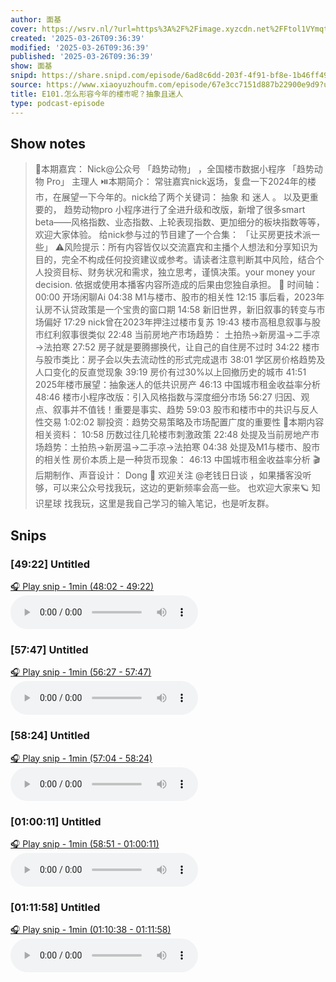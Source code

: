 ```yaml
---
author: 面基
cover: https://wsrv.nl/?url=https%3A%2F%2Fimage.xyzcdn.net%2FFtol1VYmqtTUXqIxdMjkt0BcBuFX.png&w=200&h=200
created: '2025-03-26T09:36:39'
modified: '2025-03-26T09:36:39'
published: '2025-03-26T09:36:39'
show: 面基
snipd: https://share.snipd.com/episode/6ad8c6dd-203f-4f91-bf8e-1b46ff490d00
source: https://www.xiaoyuzhoufm.com/episode/67e3cc7151d887b22900e9d9?utm_source=rss
title: E101.怎么形容今年的楼市呢？抽象且迷人
type: podcast-episode
---
```



## Show notes
> 🎤本期嘉宾：
> Nick@公众号 「趋势动物」 ，全国楼市数据小程序 「趋势动物 Pro」 主理人
> ⏯️本期简介：
> 常驻嘉宾nick返场，复盘一下2024年的楼市，在展望一下今年的。nick给了两个关键词： 抽象 和 迷人 。
> 以及更重要的， 趋势动物pro 小程序进行了全进升级和改版，新增了很多smart beta——风格指数、业态指数、上轮表现指数、更加细分的板块指数等等，欢迎大家体验。
> 给nick参与过的节目建了一个合集： 「让买房更技术派一些」 
> ⚠️风险提示：所有内容皆仅以交流嘉宾和主播个人想法和分享知识为目的，完全不构成任何投资建议或参考。请读者注意判断其中风险，结合个人投资目标、财务状况和需求，独立思考，谨慎决策。your money your decision. 依据或使用本播客内容所造成的后果由您独自承担。
> 🎯 时间轴： 
> 00:00 开场闲聊Ai
> 04:38 M1与楼市、股市的相关性
> 12:15 事后看，2023年认房不认贷政策是一个宝贵的窗口期
> 14:58 新旧世界，新旧叙事的转变与市场偏好
> 17:29 nick曾在2023年押注过楼市复苏
> 19:43 楼市高租息叙事与股市红利叙事很类似
> 22:48 当前房地产市场趋势：
> 土拍热→新房温→二手凉→法拍寒
> 27:52 房子就是要腾挪换代，让自己的自住房不过时
> 34:22 楼市与股市类比：房子会以失去流动性的形式完成退市
> 38:01 学区房价格趋势及人口变化的反直觉现象
> 39:19 房价有过30%以上回撤历史的城市
> 41:51 2025年楼市展望：抽象迷人的低共识房产
> 46:13 中国城市租金收益率分析
> 48:46 楼市小程序改版：引入风格指数与深度细分市场
> 56:27 归因、观点、叙事并不值钱！重要是事实、趋势
> 59:03 股市和楼市中的共识与反人性交易
> 1:02:02 聊投资：趋势交易策略及市场配置广度的重要性
> 📁本期内容相关资料： 
> 10:58 历数过往几轮楼市刺激政策         22:48 处提及当前房地产市场趋势：土拍热→新房温→二手凉→法拍寒         04:38 处提及M1与楼市、股市的相关性         房价本质上是一种货币现象：            46:13 中国城市租金收益率分析      🎬 后期制作、声音设计： Dong
> 📣 欢迎关注 @老钱日日谈  ，如果播客没听够，可以来公众号找我玩，这边的更新频率会高一些。
> 也欢迎大家来🪐 知识星球 找我玩，这里是我自己学习的输入笔记，也是听友群。

## Snips
### [49:22] Untitled
[🎧 Play snip - 1min️ (48:02 - 49:22)](https://share.snipd.com/snip/0c8c27aa-032d-47b2-9ddf-07e42009783c)
<audio controls> <source src="https://dts-api.xiaoyuzhoufm.com/track/6388760f22567e8ea6ad070f/67e3cc7151d887b22900e9d9/media.xyzcdn.net/6388760f22567e8ea6ad070f/lhS2p0Gmag_3uLvm7DvkxL2z5Xye.m4a#t=48:02,49:22"> </audio>
### [57:47] Untitled
[🎧 Play snip - 1min️ (56:27 - 57:47)](https://share.snipd.com/snip/ec976f46-99f1-4d27-bc87-be174ce8c9fc)
<audio controls> <source src="https://dts-api.xiaoyuzhoufm.com/track/6388760f22567e8ea6ad070f/67e3cc7151d887b22900e9d9/media.xyzcdn.net/6388760f22567e8ea6ad070f/lhS2p0Gmag_3uLvm7DvkxL2z5Xye.m4a#t=56:27,57:47"> </audio>
### [58:24] Untitled
[🎧 Play snip - 1min️ (57:04 - 58:24)](https://share.snipd.com/snip/8ac0ea42-0fee-48e7-a22a-d8cd475128c1)
<audio controls> <source src="https://dts-api.xiaoyuzhoufm.com/track/6388760f22567e8ea6ad070f/67e3cc7151d887b22900e9d9/media.xyzcdn.net/6388760f22567e8ea6ad070f/lhS2p0Gmag_3uLvm7DvkxL2z5Xye.m4a#t=57:04,58:24"> </audio>
### [01:00:11] Untitled
[🎧 Play snip - 1min️ (58:51 - 01:00:11)](https://share.snipd.com/snip/2fbbc1b9-0cb0-4f95-a8b1-cf606b30ed45)
<audio controls> <source src="https://dts-api.xiaoyuzhoufm.com/track/6388760f22567e8ea6ad070f/67e3cc7151d887b22900e9d9/media.xyzcdn.net/6388760f22567e8ea6ad070f/lhS2p0Gmag_3uLvm7DvkxL2z5Xye.m4a#t=58:51,01:00:11"> </audio>
### [01:11:58] Untitled
[🎧 Play snip - 1min️ (01:10:38 - 01:11:58)](https://share.snipd.com/snip/11fc953d-aa75-4c53-a57d-493f3d2f944c)
<audio controls> <source src="https://dts-api.xiaoyuzhoufm.com/track/6388760f22567e8ea6ad070f/67e3cc7151d887b22900e9d9/media.xyzcdn.net/6388760f22567e8ea6ad070f/lhS2p0Gmag_3uLvm7DvkxL2z5Xye.m4a#t=01:10:38,01:11:58"> </audio>
